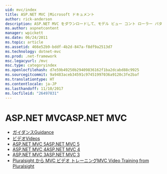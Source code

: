 ```yaml
---
uid: mvc/index
title: ASP.NET MVC |Microsoft ドキュメント
author: rick-anderson
description: ASP.NET MVC をダウンロードして、モデル ビュー コント ローラー パターンを使用して web アプリをビルドする方法について説明します。
ms.author: aspnetcontent
manager: wpickett
ms.date: 06/24/2011
ms.topic: article
ms.assetid: 466e52b9-bddf-4b2d-847a-f8df9a2513d7
ms.technology: dotnet-mvc
ms.prod: .net-framework
msc.legacyurl: /mvc
msc.type: categoryindex
ms.openlocfilehash: d7e59b49250b29409836162f1ba2dcabd88c9925
ms.sourcegitcommit: 9a9483aceb34591c97451997036a9120c3fe2baf
ms.translationtype: HT
ms.contentlocale: ja-JP
ms.lasthandoff: 11/10/2017
ms.locfileid: "26497831"
---
```

<a name="aspnet-mvc"></a><span data-ttu-id="b3bf4-103">ASP.NET MVC</span><span class="sxs-lookup"><span data-stu-id="b3bf4-103">ASP.NET MVC</span></span>
====================
- [<span data-ttu-id="b3bf4-104">ガイダンス</span><span class="sxs-lookup"><span data-stu-id="b3bf4-104">Guidance</span></span>](overview/index.md)
- [<span data-ttu-id="b3bf4-105">ビデオ</span><span class="sxs-lookup"><span data-stu-id="b3bf4-105">Videos</span></span>](videos/index.md)
- [<span data-ttu-id="b3bf4-106">ASP.NET MVC 5</span><span class="sxs-lookup"><span data-stu-id="b3bf4-106">ASP.NET MVC 5</span></span>](mvc5.md)
- [<span data-ttu-id="b3bf4-107">ASP.NET MVC 4</span><span class="sxs-lookup"><span data-stu-id="b3bf4-107">ASP.NET MVC 4</span></span>](mvc4.md)
- [<span data-ttu-id="b3bf4-108">ASP.NET MVC 3</span><span class="sxs-lookup"><span data-stu-id="b3bf4-108">ASP.NET MVC 3</span></span>](mvc3.md)
- [<span data-ttu-id="b3bf4-109">Pluralsight から MVC ビデオ トレーニング</span><span class="sxs-lookup"><span data-stu-id="b3bf4-109">MVC Video Training from Pluralsight</span></span>](pluralsight.md)
